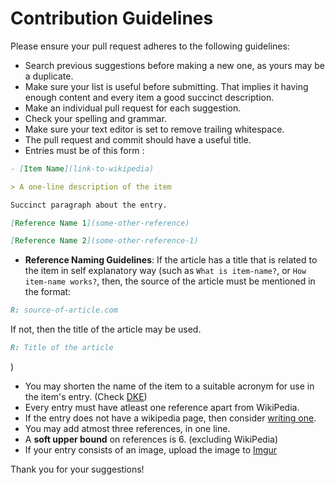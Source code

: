 # Contribution Guidelines

Please ensure your pull request adheres to the following guidelines:

- Search previous suggestions before making a new one, as yours may be a duplicate.
- Make sure your list is useful before submitting. That implies it having enough content and every item a good succinct description.
- Make an individual pull request for each suggestion.
- Check your spelling and grammar.
- Make sure your text editor is set to remove trailing whitespace.
- The pull request and commit should have a useful title.
- Entries must be of this form :

```md
- [Item Name](link-to-wikipedia)

> A one-line description of the item

Succinct paragraph about the entry.

[Reference Name 1](some-other-reference)

[Reference Name 2](some-other-reference-1)
```

- **Reference Naming Guidelines**: If the article has a title that is related to the item
in self explanatory way (such as `What is item-name?`, or `How item-name works?`, then, the source of
the article must be mentioned in the format:  
```md
R: source-of-article.com
```
If not, then the title of the article may be used.  
```md
R: Title of the article
```
)
- You may shorten the name of the item to a suitable acronym for use in the item's entry. (Check [DKE](./readme.md#dunning-kruger-effect))
- Every entry must have atleast one reference apart from WikiPedia.
- If the entry does not have a wikipedia page, then consider [writing one](https://en.wikipedia.org/wiki/Main_Page).
- You may add atmost three references, in one line.
- A **soft upper bound** on references is 6. (excluding WikiPedia)
- If your entry consists of an image, upload the image to [Imgur](http://imgur.com)

Thank you for your suggestions!
